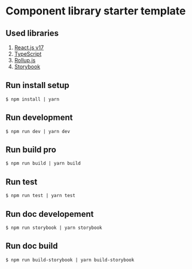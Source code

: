 # Component library starter template
## Used libraries
1. [React.js v17](https://reactjs.org/)
2. [TypeScript](https://www.typescriptlang.org/)
3. [Rollup.js](https://rollupjs.org/)
4. [Storybook](https://storybook.js.org/)

## Run install setup
```
$ npm install | yarn

```
## Run development
```
$ npm run dev | yarn dev

```
## Run build pro
```
$ npm run build | yarn build

```

## Run test
```
$ npm run test | yarn test

```

## Run doc developement
```
$ npm run storybook | yarn storybook

```

## Run doc build
```
$ npm run build-storybook | yarn build-storybook

```
